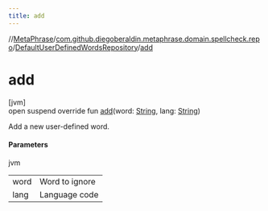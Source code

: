 ```yaml
---
title: add
---
```

//[MetaPhrase](../../../index.html)/[com.github.diegoberaldin.metaphrase.domain.spellcheck.repo](../index.html)/[DefaultUserDefinedWordsRepository](index.html)/[add](add.html)



# add



[jvm]\
open suspend override fun [add](add.html)(word: [String](https://kotlinlang.org/api/latest/jvm/stdlib/kotlin/-string/index.html), lang: [String](https://kotlinlang.org/api/latest/jvm/stdlib/kotlin/-string/index.html))



Add a new user-defined word.



#### Parameters


jvm

| | |
|---|---|
| word | Word to ignore |
| lang | Language code |




